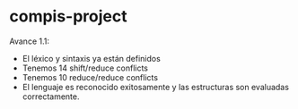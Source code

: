 # compis-project

Avance 1.1: 
- El léxico y sintaxis ya están definidos
- Tenemos 14 shift/reduce conflicts
- Tenemos 10 reduce/reduce conflicts
- El lenguaje es reconocido exitosamente y las estructuras son evaluadas correctamente.
